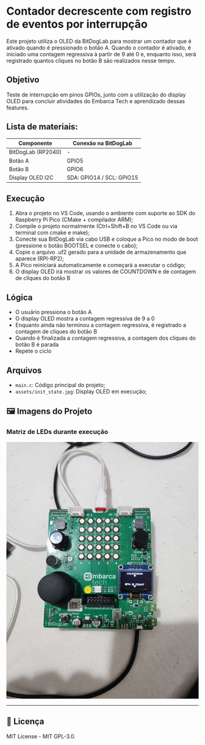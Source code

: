 # Contador decrescente com registro de eventos por interrupção

Este projeto utiliza o OLED da BitDogLab para mostrar um contador que é ativado quando é pressionado o botão A. Quando o contador é ativado, é iniciado uma contagem regressiva à partir de 9 até 0 e, enquanto isso, será registrado quantos cliques no botão B são realizados nesse tempo.

## Objetivo

Teste de interrupção em pinos GPIOs, junto com a utilização do display OLED para concluir atividades do Embarca Tech e aprendizado dessas features.

## Lista de materiais:

| Componente         | Conexão na BitDogLab      |
| ------------------ | ------------------------- |
| BitDogLab (RP2040) | -                         |
| Botão A            | GPIO5                     |
| Botão B            | GPIO6                     |
| Display OLED I2C   | SDA: GPIO14 / SCL: GPIO15 |

## Execução

1. Abra o projeto no VS Code, usando o ambiente com suporte ao SDK do Raspberry Pi Pico (CMake + compilador ARM);
2. Compile o projeto normalmente (Ctrl+Shift+B no VS Code ou via terminal com cmake e make);
3. Conecte sua BitDogLab via cabo USB e coloque a Pico no modo de boot (pressione o botão BOOTSEL e conecte o cabo);
4. Copie o arquivo .uf2 gerado para a unidade de armazenamento que aparece (RPI-RP2);
5. A Pico reiniciará automaticamente e começará a executar o código;
6. O display OLED irá mostrar os valores de COUNTDOWN e de contagem de cliques do botão B

## Lógica

- O usuário pressiona o botão A
- O display OLED mostra a contagem regressiva de 9 a 0
- Enquanto ainda não terminou a contagem regressiva, é registrado a contagem de cliques do botão B
- Quando é finalizada a contagem regressiva, a contagem dos cliques do botão B é parada
- Repete o ciclo

## Arquivos

- `main.c`: Código principal do projeto;
- `assets/init_state.jpg`: Display OLED em execução;

## 🖼️ Imagens do Projeto

### Matriz de LEDs durante execução

![init_state](./assets/init_state.jpg)

---

## 📜 Licença

MIT License - MIT GPL-3.0.
